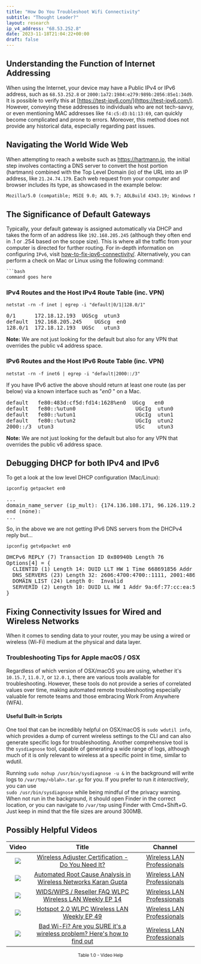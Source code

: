 ```yaml
---
title: "How Do You Troubleshoot Wifi Connectivity"
subtitle: "Thought Leader?"
layout: research
ip_v4_address: "68.53.252.8"
date: 2023-11-18T21:04:22+00:00
draft: false
---
```


## Understanding the Function of Internet Addressing

When using the Internet, your device may have a Public IPv4 or IPv6 address, such as ```68.53.252.8``` or ```2000:1a72:1984:e279:989b:2056:85e1:34d9```. It is possible to verify this at [https://test-ipv6.com/](https://test-ipv6.com/). However, conveying these addresses to individuals who are not tech-savvy, or even mentioning MAC addresses like ```f4:c5:d3:b1:13:69```, can quickly become complicated and prone to errors. Moreover, this method does not provide any historical data, especially regarding past issues.
## Navigating the World Wide Web
When attempting to reach a website such as https://hartmann.io, the initial step involves contacting a DNS server to convert the host portion (hartmann) combined with the Top Level Domain (io) of the URL into an IP address, like ```21.24.74.179```. Each web request from your computer and browser includes its type, as showcased in the example below:
```html
Mozilla/5.0 (compatible; MSIE 9.0; AOL 9.7; AOLBuild 4343.19; Windows NT 6.1; WOW64; Trident/5.0; FunWebProducts)
```
## The Significance of Default Gateways
Typically, your default gateway is assigned automatically via DHCP and takes the form of an address like ```192.168.205.245``` (although they often end in .1 or .254 based on the scope size). This is where all the traffic from your computer is directed for further routing. For in-depth information on configuring ```IPv6```, visit [how-to-fix-ipv6-connectivity/](/blog/how-to-fix-ipv6-connectivity/). Alternatively, you can perform a check on Mac or Linux using the following command:
```html
```bash
command goes here
```
### IPv4 Routes and the Host IPv4 Route Table (inc. VPN)
```netstat -rn -f inet | egrep -i "default|0/1|128.0/1"```

<pre>
0/1      172.18.12.193  UGScg  utun3
default  192.168.205.245    UGScg  en0
128.0/1  172.18.12.193  UGSc   utun3</pre>

**Note:** We are not just looking for the default but also for any VPN that overrides the public v4 address space.

### IPv6 Routes and the Host IPv6 Route Table (inc. VPN)
```netstat -rn -f inet6 | egrep -i "default|2000::/3"```

If you have IPv6 active the above should return at least one route (as per below) via a known interface such as "_en0_ " on a Mac. 

<pre>
default   fe80:483d:cf5d:fd14:1628%en0  UGcg   en0
default   fe80::%utun0                   UGcIg  utun0
default   fe80::%utun1                   UGcIg  utun1
default   fe80::%utun2                   UGcIg  utun2
2000::/3  utun3                          USc    utun3</pre>

**Note:** We are not just looking for the default but also for any VPN that overrides the public v6 address space.
<br>

## Debugging DHCP for both IPv4 and IPv6

To get a look at the low level DHCP configuration (Mac/Linux): 

```ipconfig getpacket en0```

<pre>
...
domain_name_server (ip_mult): {174.136.108.171, 96.126.119.235}
end (none):
...</pre>

So, in the above we are not getting IPv6 DNS servers from the DHCPv4 reply but...

```ipconfig getv6packet en0```

<pre>
DHCPv6 REPLY (7) Transaction ID 0x80940b Length 76
Options[4] = {
  CLIENTID (1) Length 14: DUID LLT HW 1 Time 668691856 Addr f4:c5:d3:b1:13:69
  DNS_SERVERS (23) Length 32: 2606:4700:4700::1111, 2001:4860:4860::8844
  DOMAIN_LIST (24) Length 0:  Invalid
  SERVERID (2) Length 10: DUID LL HW 1 Addr 9a:6f:77:cc:ea:53
}</pre>




## Fixing Connectivity Issues for Wired and Wireless Networks

When it comes to sending data to your router, you may be using a wired or wireless (Wi-Fi) medium at the physical and data layer.
### Troubleshooting Tips for Apple macOS / OSX
Regardless of which version of OSX/macOS you are using, whether it's ```10.15.7```, ```11.0.7```, or ```12.0.1```, there are various tools available for troubleshooting. However, these tools do not provide a series of correlated values over time, making automated remote troubleshooting especially valuable for remote teams and those embracing Work From Anywhere (WFA).
#### Useful Built-in Scripts
One tool that can be incredibly helpful on OSX/macOS is ```sudo wdutil info```, which provides a dump of current wireless settings to the CLI and can also generate specific logs for troubleshooting. Another comprehensive tool is the ```sysdiagnose``` tool, capable of generating a wide range of logs, although much of it is only relevant to wireless at a specific point in time, similar to wdutil.

Running ```sudo nohup /usr/bin/sysdiagnose -u &``` in the background will write logs to ```/var/tmp/<blah>.tar.gz``` for you. If you prefer to run it *interactively*, you can use<br>```sudo /usr/bin/sysdiagnose``` while being mindful of the privacy warning. When not run in the background, it should open Finder in the correct location, or you can navigate to ```/var/tmp``` using Finder with Cmd+Shift+G. Just keep in mind that the file sizes are around 300MB.
## Possibly Helpful Videos

<link href="/plugins/lity/css/lity.min.css" rel="stylesheet">
<script src="/plugins/lity/js/lity.min.js"></script>
<div class="table1-start"></div>

|Video | Title | Channel |
| :---: | :---: | :---: |
|<a href="https://www.youtube.com/watch?v=PVa0C60HgyM" data-lity><img src="https://i.ytimg.com/vi/PVa0C60HgyM/default.jpg" class="img-fluid"></a>|<a href="https://www.youtube.com/watch?v=PVa0C60HgyM" data-lity>Wireless Adjuster Certification - Do You Need It?</a>|<a target="_blank" href="https://www.youtube.com/channel/UCIzBSS46vcqhwmBZ7ZpY-yg" >Wireless LAN Professionals</a>|
|<a href="https://www.youtube.com/watch?v=34m0u23_izY" data-lity><img src="https://i.ytimg.com/vi/34m0u23_izY/default.jpg" class="img-fluid"></a>|<a href="https://www.youtube.com/watch?v=34m0u23_izY" data-lity>Automated Root Cause Analysis in Wireless Networks   Karan Gupta</a>|<a target="_blank" href="https://www.youtube.com/channel/UCIzBSS46vcqhwmBZ7ZpY-yg" >Wireless LAN Professionals</a>|
|<a href="https://www.youtube.com/watch?v=Xf7gieMiqGU" data-lity><img src="https://i.ytimg.com/vi/Xf7gieMiqGU/default.jpg" class="img-fluid"></a>|<a href="https://www.youtube.com/watch?v=Xf7gieMiqGU" data-lity>WIDS/WIPS / Reseller FAQ   WLPC Wireless LAN Weekly EP 14</a>|<a target="_blank" href="https://www.youtube.com/channel/UCIzBSS46vcqhwmBZ7ZpY-yg" >Wireless LAN Professionals</a>|
|<a href="https://www.youtube.com/watch?v=rjE-BEVlS-0" data-lity><img src="https://i.ytimg.com/vi/rjE-BEVlS-0/default.jpg" class="img-fluid"></a>|<a href="https://www.youtube.com/watch?v=rjE-BEVlS-0" data-lity>Hotspot 2.0   WLPC Wireless LAN Weekly EP 49</a>|<a target="_blank" href="https://www.youtube.com/channel/UCIzBSS46vcqhwmBZ7ZpY-yg" >Wireless LAN Professionals</a>|
|<a href="https://www.youtube.com/watch?v=1G4qihqHZJ0" data-lity><img src="https://i.ytimg.com/vi/1G4qihqHZJ0/default.jpg" class="img-fluid"></a>|<a href="https://www.youtube.com/watch?v=1G4qihqHZJ0" data-lity>Bad Wi-Fi? Are you SURE it&#39;s a wireless problem? Here&#39;s how to find out</a>|<a target="_blank" href="https://www.youtube.com/channel/UCIzBSS46vcqhwmBZ7ZpY-yg" >Wireless LAN Professionals</a>|

<center><small>Table 1.0 - Video Help</small></center>
 <br>
<div class="table1-end"></div>
<script type="text/javascript">
(function() {
    $('div.table1-start').nextUntil('div.table1-end', 'table').addClass('table thead-dark table-striped table-responsive rounded').attr('id', 't1');
    $('#t1').find('thead').addClass('thead-dark');
})();
</script>
